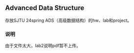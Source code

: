 ## Advanced Data Structure

存放SJTU 24spring ADS（高级数据结构）的hw、lab和project。

### 说明

由于文件太大，lab2说明pdf暂不上传。